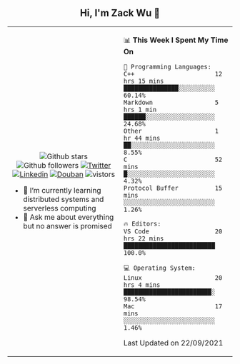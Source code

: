 <h2 align="center"> Hi, I'm Zack Wu 👋 </h2>

<table>
    <tr>
        <td valign="center" width="50%">
            <p align="center">
              <img src="https://img.shields.io/github/stars/keithnull?style=social" alt="Github stars" />
              <img src="https://img.shields.io/github/followers/keithnull?style=social" alt="Github followers" />
              <a href="https://twitter.com/_zackwu"><img src="https://img.shields.io/badge/@__zackwu-1DA1F2?style=flat&logo=Twitter&logoColor=white" alt="Twitter"/></a>
              <a href="https://www.linkedin.com/in/wuzhengke/?locale=en_US"><img src="https://img.shields.io/badge/@wuzhengke-0073b1?style=flat&logo=LinkedIn&logoColor=white" alt="Linkedin" /></a>
              <a href="https://www.douban.com/people/keith1"><img src="https://img.shields.io/badge/@keith1-007722?style=flat&logo=Douban&logoColor=white" alt="Douban" /></a>
              <img src="https://visitor-badge.glitch.me/badge?page_id=keithnull" alt="vistors" />
            </p>
            <ul>
                <li>🌱 I’m currently learning distributed systems and serverless computing</li>
                <li>💬 Ask me about everything but no answer is promised</li>
            </ul>
        </td>
       <td valign="top" width="50%">
    
<!--START_SECTION:waka-->
📊 **This Week I Spent My Time On** 

```text
💬 Programming Languages: 
C++                      12 hrs 15 mins      ███████████████░░░░░░░░░░   60.14% 
Markdown                 5 hrs 1 min         ██████░░░░░░░░░░░░░░░░░░░   24.68% 
Other                    1 hr 44 mins        ██░░░░░░░░░░░░░░░░░░░░░░░   8.55% 
C                        52 mins             █░░░░░░░░░░░░░░░░░░░░░░░░   4.32% 
Protocol Buffer          15 mins             ░░░░░░░░░░░░░░░░░░░░░░░░░   1.26%

🔥 Editors: 
VS Code                  20 hrs 22 mins      █████████████████████████   100.0%

💻 Operating System: 
Linux                    20 hrs 4 mins       ████████████████████████░   98.54% 
Mac                      17 mins             ░░░░░░░░░░░░░░░░░░░░░░░░░   1.46%

```


 Last Updated on 22/09/2021
<!--END_SECTION:waka-->
</td></tr>
</table>


